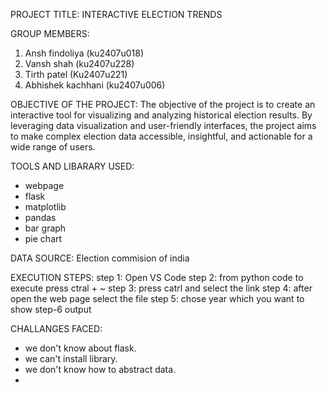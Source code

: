 PROJECT TITLE: 
INTERACTIVE ELECTION TRENDS

GROUP MEMBERS:
1) Ansh findoliya (ku2407u018)  
2) Vansh shah (ku2407u228)
3) Tirth patel (Ku2407u221)
4) Abhishek kachhani (ku2407u006)

OBJECTIVE OF THE PROJECT:
The objective of the project is to create an interactive tool for visualizing and analyzing historical election results. 
By leveraging data visualization and user-friendly interfaces, the project aims to make complex election data accessible, 
insightful, and actionable for a wide range of users.

TOOLS AND LIBARARY USED:
- webpage
- flask
- matplotlib
- pandas
- bar graph
- pie chart

DATA SOURCE:
Election commision of india

EXECUTION STEPS:
step 1: Open VS Code
step 2: from python code to execute press ctral + ~
step 3: press catrl and select the link
step 4: after open the web page select the file
step 5: chose year which you want to show
step-6 output

CHALLANGES FACED:
- we don't know about flask.
- we can't install library.
- we don't know how to abstract data.
- 
